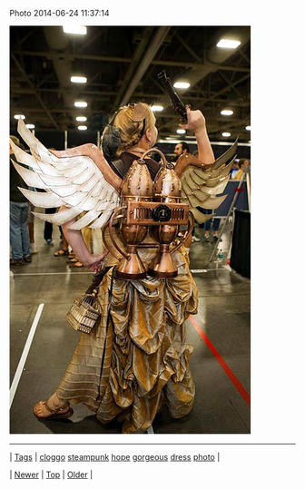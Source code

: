 <!--
title: Photo 2014-06-24 11
date: 2020-06-28T15:27:00.335Z
tags: cloggo, steampunk, hope, gorgeous, dress, photo
-->


Photo 2014-06-24 11:37:14

![](89750314189-0.jpg)

<!--BOTTOM-POST-NAVIGATION-->
---

| [Tags](tags.md) | [cloggo](tag-cloggo.md) [steampunk](tag-steampunk.md) [hope](tag-hope.md) [gorgeous](tag-gorgeous.md) [dress](tag-dress.md) [photo](tag-photo.md) |

| [Newer](89748787826.md) | [Top](index.md) | [Older](89761719567.md) |